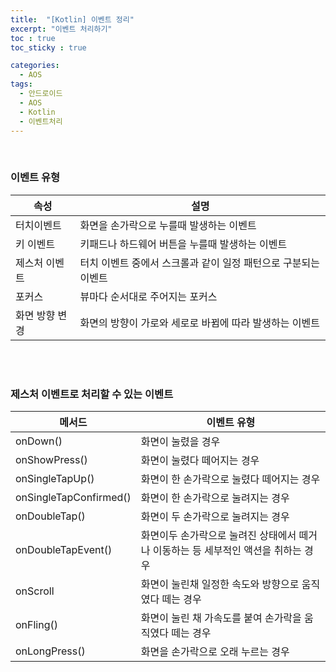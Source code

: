 ```yaml
---
title:  "[Kotlin] 이벤트 정리"
excerpt: "이벤트 처리하기"
toc : true
toc_sticky : true

categories:
  - AOS
tags: 
  - 안드로이드 
  - AOS
  - Kotlin
  - 이벤트처리
---
```


<br/>


### 이벤트 유형

|속성 | 설명|
|------------------------------|---------------------------|
|터치이벤트 | 화면을 손가락으로 누를때 발생하는 이벤트|
|키 이벤트 | 키패드나 하드웨어 버튼을 누를때 발생하는 이벤트|
|제스처 이벤트|터치 이벤트 중에서 스크롤과 같이 일정 패턴으로 구분되는 이벤트|
|포커스 | 뷰마다 순서대로 주어지는 포커스|
|화면 방향 변경 | 화면의 방향이 가로와 세로로 바뀜에 따라 발생하는 이벤트|

<br/><br/>

### 제스처 이벤트로 처리할 수 있는 이벤트

|메서드|이벤트 유형|
|------|---------|
|onDown()|화면이 눌렸을 경우|
|onShowPress()|화면이 눌렸다 떼어지는 경우
|onSingleTapUp()|화면이 한 손가락으로 눌렸다 떼어지는 경우
|onSingleTapConfirmed()|화면이 한 손가락으로 눌려지는 경우
|onDoubleTap()|화면이 두 손가락으로 눌려지는 경우
|onDoubleTapEvent()|화면이두 손가락으로 눌려진 상태에서 떼거나 이동하는 등 세부적인 액션을 취하는 경우
|onScroll|화면이 눌린채 일정한 속도와 방향으로 움직였다 떼는 경우
|onFling()|화면이 눌린 채 가속도를 붙여 손가락을 움직였다 떼는 경우
|onLongPress()|화면을 손가락으로 오래 누르는 경우